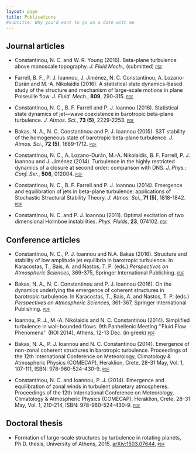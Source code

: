 ```yaml
---
layout: page
title: Publications
#subtitle: Why you'd want to go on a date with me
---
```


## Journal articles

- Constantinou, N. C. and W. R. Young (2016). Beta-plane turbulence above monoscale topography. _J. Fluid Mech._, (submitted)  [<span style="font-variant:small-caps;">pdf</span>][topo-1layer]

- Farrell, B. F., P. J. Ioannou, J. Jiménez, N. C. Constantinou, A. Lozano-Durán and M.-A. Nikolaidis (2016). A statistical state dynamics-based study of the structure and mechanism of large-scale motions in plane Poiseuille flow. _J. Fluid. Mech._, **809**, 290-315. [<span style="font-variant:small-caps;">pdf</span>][vlsm-poiseuille]

- Constantinou, N. C., B. F. Farrell and P. J. Ioannou (2016). Statistical state dynamics of jet—wave coexistence in barotropic beta-plane turbulence. _J. Atmos. Sci._, **73 (5)**, 2229-2253. [<span style="font-variant:small-caps;">pdf</span>][ssd-jet-wave]

- Bakas, N. A., N. C. Constantinou and P. J. Ioannou (2015). S3T stability of the homogeneous state of barotropic beta-plane turbulence. _J. Atmos. Sci._, **72 (5)**, 1689-1712. [<span style="font-variant:small-caps;">pdf</span>][s3t-stab-jas]

- Constantinou, N. C., A. Lozano-Durán, M.-A. Nikolaidis, B. F. Farrell, P. J. Ioannou and J. Jiménez (2014). Turbulence in the highly restricted dynamics of a closure at second order: comparison with DNS. _J. Phys.: Conf. Ser._, **506**, 012004. [<span style="font-variant:small-caps;">pdf</span>][multiflow]

- Constantinou, N. C., B. F. Farrell and P. J. Ioannou (2014). Emergence and equilibration of jets in beta-plane turbulence: applications of Stochastic Structural Stability Theory, _J. Atmos. Sci._, **71 (5)**, 1818-1842. [<span style="font-variant:small-caps;">pdf</span>][s3t-jets-jas]

- Constantinou, N. C. and P. J. Ioannou (2011). Optimal excitation of two dimensional Holmboe instabilities. _Phys. Fluids_, **23**, 074102. [<span style="font-variant:small-caps;">pdf</span>][holmboe]








## Conference articles

- Constantinou, N. C., P. J. Ioannou and N.A. Bakas (2016). Structure and stability of low amplitude jet equilibria in barotropic turbulence. In Karacostas, T., Bais, A. and Nastos, T. P. (eds.) _Perspectives on Atmospheric Sciences_, 369-375, Springer International Publishing. [<span style="font-variant:small-caps;">pdf</span>][comecap2016-s3t_eckhaus]

- Bakas, N. A., N. C. Constantinou and P. J. Ioannou (2016). On the dynamics underlying the emergence of coherent structures in barotropic turbulence. In Karacostas, T., Bais, A. and Nastos, T. P. (eds.) _Perspectives on Atmospheric Sciences_, 361-367, Springer International Publishing.
 [<span style="font-variant:small-caps;">pdf</span>][comecap2016-s3t_stab]

- Ioannou, P. J., M.-A. Nikolaidis and N. C. Constantinou (2014). Simplified turbulence in wall-bounded flows. 9th Panhellenic Meeting ''Fluid Flow Phenomena'' (ROI 2014), Athens, 12-13 Dec. (in greek) [<span style="font-variant:small-caps;">pdf</span>][roi2014-rnl]

- Bakas, N. A., P. J. Ioannou and N. C. Constantinou (2014). Emergence of non-zonal coherent structures in barotropic turbulence. Proceedings of the 12th International Conference on Meteorology, Climatology & Atmospheric Physics (COMECAP), Heraklion, Crete, 28-31 May, Vol. 1, 107-111, ISBN: 978-960-524-430-9. [<span style="font-variant:small-caps;">pdf</span>][comecap2014-nonzonal]

- Constantinou, N. C. and Ioannou, P. J. (2014). Emergence and equilibration of zonal winds in turbulent planetary atmospheres. Proceedings of the 12th International Conference on Meteorology, Climatology & Atmospheric Physics (COMECAP), Heraklion, Crete, 28-31 May, Vol. 1, 210-214, ISBN: 978-960-524-430-9. [<span style="font-variant:small-caps;">pdf</span>][comecap2014-zonal]


## Doctoral thesis
- Formation of large-scale structures by turbulence in rotating planets, Ph.D. thesis, University of Athens, 2015. [arXiv:1503.07644][arXiv:1503.07644], [<span style="font-variant:small-caps;">pdf</span>][phd_eng]


[ssd-jet-wave]: SSD_JetWave.pdf
[vlsm-poiseuille]: VLSM-Poiseuille.pdf
[s3t-stab-jas]: S3T_barotropic_stability.pdf
[multiflow]: multiflow_s3t.pdf
[s3t-jets-jas]: S3T_jas.pdf
[holmboe]: holmboe.pdf
[topo-1layer]:  beta-plane-topo1.pdf

[comecap2016-s3t_eckhaus]: S3T_eckhaus-comecap-2016.pdf
[comecap2016-s3t_stab]: S3T_stab-comecap-2016.pdf
[roi2014-rnl]: simplified_RNL_ROI2014.pdf
[comecap2014-nonzonal]: constantinou-ioannou-comecap-2014.pdf
[comecap2014-zonal]: bakas-etal-comecap-2014.pdf

[phd_eng]: ../theses/PhD_thesis_Navid.pdf

[arXiv:1503.07644]: http://arxiv.org/abs/1503.07644
[arXiv:1512.06018]: http://arxiv.org/abs/1512.06018
